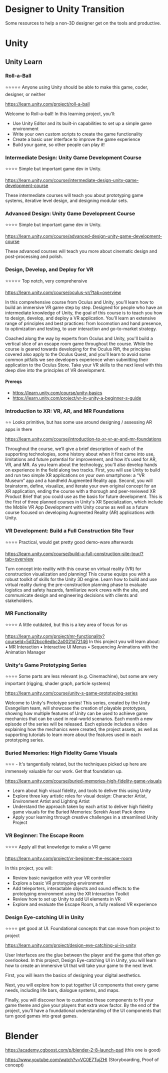 # Designer to Unity Transition

Some resources to help a non-3D designer get on the tools and productive.

# Unity

## Unity Learn

### Roll-a-Ball

⭐⭐⭐⭐⭐ Anyone using Unity should be able to make this game, coder, designer, or neither

https://learn.unity.com/project/roll-a-ball

Welcome to Roll-a-ball! In this learning project, you’ll:  
* Use Unity Editor and its built-in capabilities to set up a simple game environment
* Write your own custom scripts to create the game functionality
* Create a basic user interface to improve the game experience
* Build your game, so other people can play it!

### Intermediate Design: Unity Game Development Course

⭐⭐⭐⭐ Simple but important game dev in Unity.

https://learn.unity.com/course/intermediate-design-unity-game-development-course

These intermediate courses will teach you about prototyping game systems, iterative level design, and designing modular sets. 

### Advanced Design: Unity Game Development Course

⭐⭐⭐⭐ Simple but important game dev in Unity.

https://learn.unity.com/course/advanced-design-unity-game-development-course

These advanced courses will teach you more about cinematic design and post-processing and polish. 

### Design, Develop, and Deploy for VR
⭐⭐⭐⭐⭐ Top notch, very comprehensive

https://learn.unity.com/course/oculus-vr/?tab=overview

In this comprehensive course from Oculus and Unity, you’ll learn how to build an immersive VR game step by step. Designed for people who have an intermediate knowledge of Unity, the goal of this course is to teach you how to design, develop, and deploy a VR application. You’ll learn an extensive range of principles and best practices: from locomotion and hand presence, to optimization and testing, to user interaction and go-to-market strategy.

Coached along the way by experts from Oculus and Unity, you'll build a vertical slice of an escape room game throughout the course. While the course is geared towards developing for the Oculus Rift, the principles covered also apply to the Oculus Quest, and you’ll learn to avoid some common pitfalls we see developers experience when submitting their application to the Oculus Store. Take your VR skills to the next level with this deep dive into the principles of VR development.

#### Prereqs

* https://learn.unity.com/course/unity-basics
* https://learn.unity.com/project/vr-in-unity-a-beginner-s-guide

### Introduction to XR: VR, AR, and MR Foundations

⭐⭐ Looks primitive, but has some use around designing / assessing AR apps in there

https://learn.unity.com/course/introduction-to-xr-vr-ar-and-mr-foundations

Throughout the course, we’ll give a brief description of each of the supporting technologies, some history about when it first came into use, limitations and future potential for improvement, and how it’s used for AR, VR, and MR. As you learn about the technology, you’ll also develop hands on experience in the field along two tracks. First, you will use Unity to build and run two simple XR applications on your own smartphone: a “VR Museum” app and a handheld Augmented Reality app. Second, you will brainstorm, define, visualize, and iterate your own original concept for an XR application, ending the course with a thorough and peer-reviewed XR Product Brief that you could use as the basis for future development. This is the first of three planned courses in Unity's XR Specialization, which include the Mobile VR App Development with Unity course as well as a future course focused on developing Augmented Reality (AR) applications with Unity.

### VR Development: Build a Full Construction Site Tour

⭐⭐⭐⭐ Practical, would get pretty good demo-ware afterwards

https://learn.unity.com/course/build-a-full-construction-site-tour/?tab=overview

Turn concept into reality with this  course on virtual reality (VR) for construction visualization and  planning! This course equips you with a  robust toolkit of skills for the Unity 3D engine. Learn how to build  and use virtual reality during the pre-construction planning phase to  evaluate logistics and safety hazards, familiarize work crews with the  site, and communicate design and engineering decisions with clients and  stakeholders.

### MR Functionality

⭐⭐⭐⭐ A little outdated, but this is a key area of focus for us

https://learn.unity.com/project/mr-functionality?courseId=5d32bcc6edbc2a0021d72146
In this project you will learn about:
	• MR Interaction
	• Interactive UI Menus
	• Sequencing Animations with the Animation Manager

### Unity's Game Prototyping Series

⭐⭐⭐⭐ Some parts are less relevant (e.g. Cinemachine), but some are very important (rigging, shader graph, particle systems)

https://learn.unity.com/course/unity-s-game-prototyping-series

Welcome to Unity's Prototype series! This series, created by the Unity Evangelism team, will showcase the creation of playable prototypes, showing how multiple features of Unity can be used to achieve game mechanics that can be used in real-world scenarios. Each month a new episode of the series will be released. Each episode includes a video explaining how the mechanics were created, the project assets, as well as supporting tutorials to learn more about the features used in each prototyping series.  

### Buried Memories: High Fidelity Game Visuals

⭐⭐⭐ - It's tangentially related, but the techniques picked up here are immensely valuable for our work. Get that foundation up.

https://learn.unity.com/course/buried-memories-high-fidelity-game-visuals

* Learn about high visual fidelity, and tools to deliver this using Unity
* Explore three key artistic roles for visual design: Character Artist, Environment Artist and Lighting Artist 
* Understand the approach taken by each artist to deliver high fidelity game visuals for the Buried Memories: Serekh Asset Pack demo
* Apply your learning through creative challenges in a streamlined Unity Project

### VR Beginner: The Escape Room

⭐⭐⭐⭐ Apply all that knowledge to make a VR game

https://learn.unity.com/project/vr-beginner-the-escape-room

In this project, you will:
* Review basic navigation with your VR controller
* Explore a basic VR prototyping environment
* Add teleporters, interactable objects and sound effects to the prototyping environment using the XR Interaction Toolkit
* Review how to set up Unity to add UI elements in VR
* Explore and evaluate the Escape Room, a fully realised VR experience

### Design Eye-catching UI in Unity
⭐⭐⭐⭐ get good at UI. Foundational concepts that can move from project to project

https://learn.unity.com/project/design-eye-catching-ui-in-unity

User Interfaces are the glue between the player and the game that often go overlooked. In this project, Design Eye-catching UI in Unity, you will learn how to create an immersive UI that will take your game to the next level. 

First, you will learn the basics of designing your digital aesthetics. 

Next, you will explore how to put together UI components that every game needs, including life bars, dialogue systems, and maps. 

Finally, you will discover how to customize these components to fit your game theme and give your players that extra wow factor. By the end of the project, you’ll have a foundational understanding of the UI components that turn good games into great games.

# Blender

<https://academy.cgboost.com/p/blender-2-8-launch-pad> (this one is good)

<https://www.youtube.com/watch?v=VC0E7TujZHI> (Storyboarding, Proof of concept)